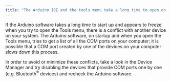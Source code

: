 ```yaml
---
title: "The Arduino IDE and the tools menu take a long time to open on Windows"
---
```


If the Arduino software takes a long time to start up and appears to freeze when you try to open the Tools menu, there is a conflict with another device on your system.
The Arduino software, on startup and when you open the Tools menu, tries to get a list of all the COM ports on your computer; it is possible that a COM port created by one of the devices on your computer slows down this process.

In order to avoid or minimize these conflicts, take a look in the Device Manager and try disabling the devices that provide COM ports one by one (e.g. Bluetooth<sup>®</sup> devices) and recheck the Arduino software.
